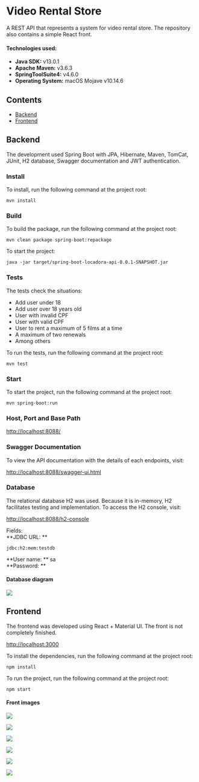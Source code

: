 # Video Rental Store
A REST API that represents a system for video rental store. The repository also contains a simple React front.

#### Technologies used:
- **Java SDK:** v13.0.1
- **Apache Maven:** v3.6.3
- **SpringToolSuite4:** v4.6.0
- **Operating System:** macOS Mojave v10.14.6

## Contents
- [Backend](#backend)
- [Frontend](#frontend)

## Backend
The development used Spring Boot with JPA, Hibernate, Maven, TomCat, JUnit, H2 database, Swagger documentation and JWT authentication.

### Install
To install, run the following command at the project root:

```
mvn install
```

### Build
To build the package, run the following command at the project root:

```
mvn clean package spring-boot:repackage
```

To start the project:

```
java -jar target/spring-boot-locadora-api-0.0.1-SNAPSHOT.jar
```

### Tests
The tests check the situations:
- Add user under 18
- Add user over 18 years old
- User with invalid CPF
- User with valid CPF
- User to rent a maximum of 5 films at a time
- A maximum of two renewals
- Among others

To run the tests, run the following command at the project root:

```
mvn test
```

### Start
To start the project, run the following command at the project root:

```
mvn spring-boot:run
```

### Host, Port and Base Path
[http://localhost:8088/](http://localhost:8088/)

### Swagger Documentation
To view the API documentation with the details of each endpoints, visit:

[http://localhost:8088/swagger-ui.html](http://localhost:8088/swagger-ui.html)

### Database
The relational database H2 was used. Because it is in-memory, H2 facilitates testing and implementation. To access the H2 console, visit:

[http://localhost:8088/h2-console](http://localhost:8088/h2-console)

Fields:  
**JDBC URL: ** 

```
jdbc:h2:mem:testdb
```
**User name: ** sa  
**Password: **  

#### Database diagram

![](https://github.com/davibaltar/rest-api-spring-boot/blob/master/diagrama_db.png?raw=true)

## Frontend
The frontend was developed using React + Material UI. The front is not completely finished.
 
[http://localhost:3000](http://localhost:3000)

To install the dependencies, run the following command at the project root:

```
npm install
```
To run the project, run the following command at the project root:

```
npm start
```

#### Front images

![](https://github.com/davibaltar/public-store/blob/master/front-locadora-01.png?raw=true)

![](https://github.com/davibaltar/public-store/blob/master/front-locadora-02.png?raw=true)

![](https://github.com/davibaltar/public-store/blob/master/front-locadora-03.png?raw=true)

![](https://github.com/davibaltar/public-store/blob/master/front-locadora-04.png?raw=true)

![](https://github.com/davibaltar/public-store/blob/master/front-locadora-05.png?raw=true)

![](https://github.com/davibaltar/public-store/blob/master/front-locadora-06.png?raw=true)
